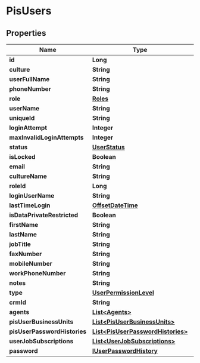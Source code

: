 
# PisUsers

## Properties
Name | Type | Description | Notes
------------ | ------------- | ------------- | -------------
**id** | **Long** |  | 
**culture** | **String** |  |  [optional]
**userFullName** | **String** |  |  [optional]
**phoneNumber** | **String** |  |  [optional]
**role** | [**Roles**](Roles.md) |  |  [optional]
**userName** | **String** |  |  [optional]
**uniqueId** | **String** |  |  [optional]
**loginAttempt** | **Integer** |  | 
**maxInvalidLoginAttempts** | **Integer** |  | 
**status** | [**UserStatus**](UserStatus.md) |  | 
**isLocked** | **Boolean** |  | 
**email** | **String** |  |  [optional]
**cultureName** | **String** |  |  [optional]
**roleId** | **Long** |  | 
**loginUserName** | **String** |  |  [optional]
**lastTimeLogin** | [**OffsetDateTime**](OffsetDateTime.md) |  | 
**isDataPrivateRestricted** | **Boolean** |  | 
**firstName** | **String** |  |  [optional]
**lastName** | **String** |  |  [optional]
**jobTitle** | **String** |  |  [optional]
**faxNumber** | **String** |  |  [optional]
**mobileNumber** | **String** |  |  [optional]
**workPhoneNumber** | **String** |  |  [optional]
**notes** | **String** |  |  [optional]
**type** | [**UserPermissionLevel**](UserPermissionLevel.md) |  | 
**crmId** | **String** |  |  [optional]
**agents** | [**List&lt;Agents&gt;**](Agents.md) |  |  [optional]
**pisUserBusinessUnits** | [**List&lt;PisUserBusinessUnits&gt;**](PisUserBusinessUnits.md) |  |  [optional]
**pisUserPasswordHistories** | [**List&lt;PisUserPasswordHistories&gt;**](PisUserPasswordHistories.md) |  |  [optional]
**userJobSubscriptions** | [**List&lt;UserJobSubscriptions&gt;**](UserJobSubscriptions.md) |  |  [optional]
**password** | [**IUserPasswordHistory**](IUserPasswordHistory.md) |  |  [optional]



